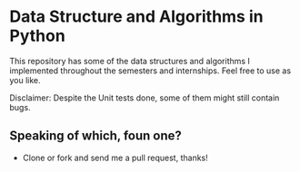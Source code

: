 # Data Structure and Algorithms in Python

This repository has some of the data structures and algorithms I implemented throughout the
semesters and internships. Feel free to use as you like.

Disclaimer: Despite the Unit tests done, some of them might still contain bugs.

## Speaking of which, foun one?
 * Clone or fork and send me a pull request, thanks!

